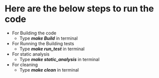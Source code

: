 # Here are the below steps to run the code
 * For Building the code
    * Type ***make Build*** in terminal
 * For Running the Building tests
    * Type ***make run_test*** in terminal
 * For static analysis
    * Type ***make static_analysis*** in terminal
 * For cleaning
    * Type  ***make clean*** in terminal
